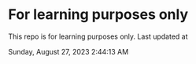 # For learning purposes only
This repo is for learning purposes only.
Last updated at

Sunday, August 27, 2023 2:44:13 AM

